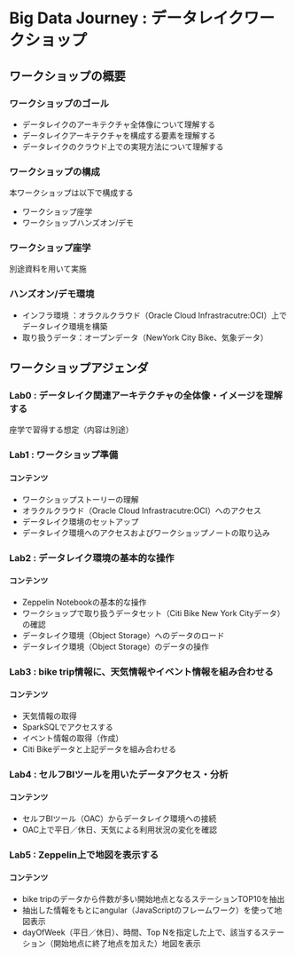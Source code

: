 # Big Data Journey : データレイクワークショップ

## ワークショップの概要

### ワークショップのゴール

- データレイクのアーキテクチャ全体像について理解する
- データレイクアーキテクチャを構成する要素を理解する
- データレイクのクラウド上での実現方法について理解する

### ワークショップの構成

本ワークショップは以下で構成する
- ワークショップ座学
- ワークショップハンズオン/デモ

### ワークショップ座学

別途資料を用いて実施

### ハンズオン/デモ環境

- インフラ環境 ：オラクルクラウド（Oracle Cloud Infrastracutre:OCI）上でデータレイク環境を構築
- 取り扱うデータ：オープンデータ（NewYork City Bike、気象データ）

## ワークショップアジェンダ

### Lab0 : データレイク関連アーキテクチャの全体像・イメージを理解する

座学で習得する想定（内容は別途）
### Lab1 : ワークショップ準備

#### コンテンツ

- ワークショップストーリーの理解
- オラクルクラウド（Oracle Cloud Infrastracutre:OCI）へのアクセス
- データレイク環境のセットアップ
- データレイク環境へのアクセスおよびワークショップノートの取り込み


### Lab2 : データレイク環境の基本的な操作

#### コンテンツ

- Zeppelin Notebookの基本的な操作
- ワークショップで取り扱うデータセット（Citi Bike New York Cityデータ）の確認
- データレイク環境（Object Storage）へのデータのロード
- データレイク環境（Object Storage）のデータの操作

### Lab3 : bike trip情報に、天気情報やイベント情報を組み合わせる

#### コンテンツ

- 天気情報の取得
- SparkSQLでアクセスする
- イベント情報の取得（作成）
- Citi Bikeデータと上記データを組み合わせる


### Lab4 : セルフBIツールを用いたデータアクセス・分析

#### コンテンツ

- セルフBIツール（OAC）からデータレイク環境への接続
- OAC上で平日／休日、天気による利用状況の変化を確認

### Lab5 : Zeppelin上で地図を表示する

#### コンテンツ

- bike tripのデータから件数が多い開始地点となるステーションTOP10を抽出
- 抽出した情報をもとにangular（JavaScriptのフレームワーク）を使って地図表示
- dayOfWeek（平日／休日）、時間、Top Nを指定した上で、該当するステーション（開始地点に終了地点を加えた）地図を表示


